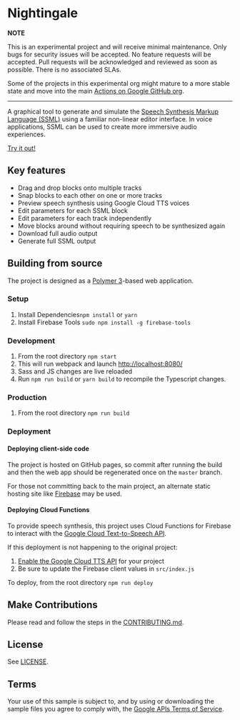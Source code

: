 # Nightingale
**NOTE**

This is an experimental project and will receive minimal maintenance. Only bugs for security issues will be accepted. No feature requests will be accepted. Pull requests will be acknowledged and reviewed as soon as possible. There is no associated SLAs.

Some of the projects in this experimental org might mature to a more stable state and move into the main [Actions on Google GitHub org](https://github.com/actions-on-google).

---
A graphical tool to generate and simulate the [Speech Synthesis Markup Language (SSML)](https://developers.google.com/assistant/actions/reference/ssml)
using a familiar non-linear editor interface. In voice applications, SSML can be used to create
more immersive audio experiences.

[Try it out!](https://actions-on-google-labs.github.io/nightingale-ssml-editor)

## Key features
* Drag and drop blocks onto multiple tracks
* Snap blocks to each other on one or more tracks
* Preview speech synthesis using Google Cloud TTS voices
* Edit parameters for each SSML block
* Edit parameters for each track independently
* Move blocks around without requiring speech to be synthesized again
* Download full audio output
* Generate full SSML output

## Building from source
The project is designed as a [Polymer 3](https://polymer-library.polymer-project.org/3.0/docs/devguide/feature-overview)-based web application.

### Setup
1. Install Dependencies`npm install` or `yarn`
2. Install Firebase Tools `sudo npm install -g firebase-tools`

### Development
1. From the root directory `npm start`
2. This will run webpack and launch [http://localhost:8080/](http://localhost:8080/)
3. Sass and JS changes are live reloaded
4. Run `npm run build` or `yarn build` to recompile the Typescript changes.

### Production
1. From the root directory `npm run build`

### Deployment
#### Deploying client-side code
The project is hosted on GitHub pages, so commit after running the build and then the web app
should be regenerated once on the `master` branch.

For those not committing back to the main project, an alternate static hosting site like
[Firebase](https://firebase.google.com) may be used.

#### Deploying Cloud Functions
To provide speech synthesis, this project uses Cloud Functions for Firebase to interact with
the [Google Cloud Text-to-Speech API](https://cloud.google.com/text-to-speech/).

If this deployment is not happening to the original project:
1. [Enable the Google Cloud TTS API](https://console.cloud.google.com/apis/library/texttospeech.googleapis.com) for your project
1. Be sure to update the Firebase client values in `src/index.js`

To deploy, from the root directory `npm run deploy`

## Make Contributions

Please read and follow the steps in the [CONTRIBUTING.md](CONTRIBUTING.md).

## License

See [LICENSE](LICENSE).

## Terms

Your use of this sample is subject to, and by using or downloading the sample files you agree to comply with, the [Google APIs Terms of Service](https://developers.google.com/terms/).
